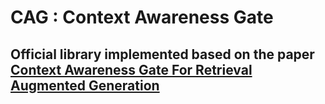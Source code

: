 # CAG : Context Awareness Gate

## Official library implemented based on the paper [Context Awareness Gate For Retrieval Augmented Generation](https://arxiv.org/abs/2411.16133)


## 